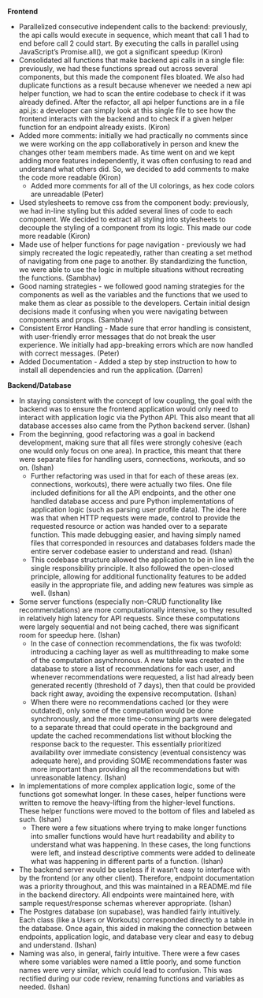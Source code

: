 **Frontend**
- Parallelized consecutive independent calls to the backend: previously, the api calls would execute in sequence, which meant that call 1 had to end before call 2 could start. By executing the calls in parallel using JavaScript’s Promise.all(), we got a significant speedup (Kiron)
- Consolidated all functions that make backend api calls in a single file: previously, we had these functions spread out across several components, but this made the component files bloated. We also had duplicate functions as a result because whenever we needed a  new api helper function, we had to scan the entire codebase to check if it was already defined. After the refactor, all api helper functions are in a file api.js: a developer can simply look at this single file to see how the frontend interacts with the backend and to check if a given helper function for an endpoint already exists. (Kiron)
- Added more comments: initially we had practically no comments since we were working on the app collaboratively in person and knew the changes other team members made. As time went on and we kept adding more features independently, it was often confusing to read and understand what others did. So, we decided to add comments to make the code more readable (Kiron)
  - Added more comments for all of the UI colorings, as hex code colors are unreadable (Peter)
- Used stylesheets to remove css from the component body: previously, we had in-line styling but this added several lines of code to each component. We decided to extract all styling into stylesheets to decouple the styling of a component from its logic. This made our code more readable (Kiron)
- Made use of helper functions for page navigation - previously we had simply recreated the logic repeatedly, rather than creating a set method of navigating from one page to another. By standardizing the function, we were able to use the logic in multiple situations without recreating the functions. (Sambhav)
- Good naming strategies - we followed good naming strategies for the components as well as the variables and the functions that we used to make them as clear as possible to the developers. Certain initial design decisions made it confusing when you were navigating between components and props. (Sambhav)
- Consistent Error Handling - Made sure that error handling is consistent, with user-friendly error messages that do not break the user experience. We initially had app-breaking errors which are now handled with correct messages. (Peter)
- Added Documentation - Added a step by step instruction to how to install all dependencies and run the application. (Darren)

**Backend/Database**
- In staying consistent with the concept of low coupling, the goal with the backend was to ensure the frontend application would only need to interact with application logic via the Python API. This also meant that all database accesses also came from the Python backend server. (Ishan)
- From the beginning, good refactoring was a goal in backend development, making sure that all files were strongly cohesive (each one would only focus on one area). In practice, this meant that there were separate files for handling users, connections, workouts, and so on. (Ishan)
  - Further refactoring was used in that for each of these areas (ex. connections, workouts), there were actually two files. One file included definitions for all the API endpoints, and the other one handled database access and pure Python implementations of application logic (such as parsing user profile data). The idea here was that when HTTP requests were made, control to provide the requested resource or action was handed over to a separate function. This made debugging easier, and having simply named files that corresponded in resources and databases folders made the entire server codebase easier to understand and read. (Ishan)
  - This codebase structure allowed the application to be in line with the single responsibility principle. It also followed the open-closed principle, allowing for additional functionality features to be added easily in the appropriate file, and adding new features was simple as well. (Ishan)
- Some server functions (especially non-CRUD functionality like recommendations) are more computationally intensive, so they resulted in relatively high latency for API requests. Since these computations were largely sequential and not being cached, there was significant room for speedup here. (Ishan)
  - In the case of connection recommendations, the fix was twofold: introducing a caching layer as well as multithreading to make some of the computation asynchronous. A new table was created in the database to store a list of recommendations for each user, and whenever recommendations were requested, a list had already been generated recently (threshold of 7 days), then that could be provided back right away, avoiding the expensive recomputation. (Ishan)
  - When there were no recommendations cached (or they were outdated), only some of the computation would be done synchronously, and the more time-consuming parts were delegated to a separate thread that could operate in the background and update the cached recommendations list without blocking the response back to the requester. This essentially prioritized availability over immediate consistency (eventual consistency was adequate here), and providing SOME recommendations faster was more important than providing all the recommendations but with unreasonable latency. (Ishan)
- In implementations of more complex application logic, some of the functions got somewhat longer. In these cases, helper functions were written to remove the heavy-lifting from the higher-level functions. These helper functions were moved to the bottom of files and labeled as such. (Ishan)
  - There were a few situations where trying to make longer functions into smaller functions would have hurt readability and ability to understand what was happening. In these cases, the long functions were left, and instead descriptive comments were added to delineate what was happening in different parts of a function. (Ishan)
- The backend server would be useless if it wasn’t easy to interface with by the frontend (or any other client). Therefore, endpoint documentation was a priority throughout, and this was maintained in a README.md file in the backend directory. All endpoints were maintained here, with sample request/response schemas wherever appropriate. (Ishan)
- The Postgres database (on supabase), was handled fairly intuitively. Each class (like a Users or Workouts) corresponded directly to a table in the database. Once again, this aided in making the connection between endpoints, application logic, and database very clear and easy to debug and understand. (Ishan)
- Naming was also, in general, fairly intuitive. There were a few cases where some variables were named a little poorly, and some function names were very similar, which could lead to confusion. This was rectified during our code review, renaming functions and variables as needed. (Ishan)
